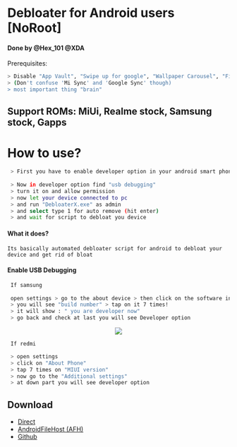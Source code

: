 # Debloater for Android users [NoRoot]
#### Done by @Hex_101 @XDA


Prerequisites:
```bash
> Disable "App Vault", "Swipe up for google", "Wallpaper Carousel", "Find Device", "Mi Sync"
> (Don't confuse 'Mi Sync' and 'Google Sync' though)
> most important thing "brain"
```

## Support ROMs: MiUi, Realme stock, Samsung stock, Gapps

# How to use?
```bash
 > First you have to enable developer option in your android smart phone
 
 > Now in developer option find "usb debugging"
 > turn it on and allow permission
 > now let your device connected to pc
 > and run "DebloaterX.exe" as admin
 > and select type 1 for auto remove (hit enter) 
 > and wait for script to debloat you device
```

#### What it does?
```
Its basically automated debloater script for android to debloat your device and get rid of bloat
```

#### Enable USB Debugging
```bash
 If samsung
 
 open settings > go to the about device > then click on the software info
 > you will see "build number" > tap on it 7 times!
 > it will show : " you are developer now"
 > go back and check at last you will see Developer option
```
<div align="center">
    <img src="https://i.imgur.com/QZ9Hbqo.jpg"/>
</div>


```bash
 If redmi

 > open settings
 > click on "About Phone"
 > tap 7 times on "MIUI version"
 > now go to the "Additional settings"
 > at down part you will see developer option
```
## Download
- [Direct](https://github.com/shashankx86/DebloaterX/files/6797098/DebloaterX_exe.zip)
- [AndroidFileHost (AFH)](https://androidfilehost.com/?fid=14943124697586364762)
- [Github](https://github.com/shashankx86/DebloaterX/releases/)
